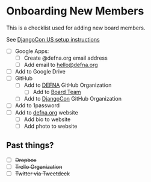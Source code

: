 # Onboarding New Members

This is a checklist used for adding new board members.

See [DjangoCon US setup instructions](https://github.com/djangocon/djangocon-us-docs/blob/master/howtos/new-team-member.md)

- [ ] Google Apps:
    - [ ] Create @defna.org email address
    - [ ] Add email to hello@defna.org
- [ ] Add to Google Drive
- [ ] GitHub
  - [ ] Add to [DEFNA](https://github.com/DEFNA) GitHub Organization 
    - [ ] Add to [Board Team](https://github.com/orgs/DEFNA/teams/board)
  - [ ] Add to [DjangoCon](https://github.com/djangocon) GitHub Organization 
- [ ] Add to 1password
- [ ] Add to [defna.org](https://github.com/DEFNA/defna.org) website 
    - [ ] Add bio to website
    - [ ] Add photo to website

## Past things?
- [ ] ~~Dropbox~~
- [ ] ~~Trello Organization~~
- [ ] ~~Twitter via Tweetdeck~~
